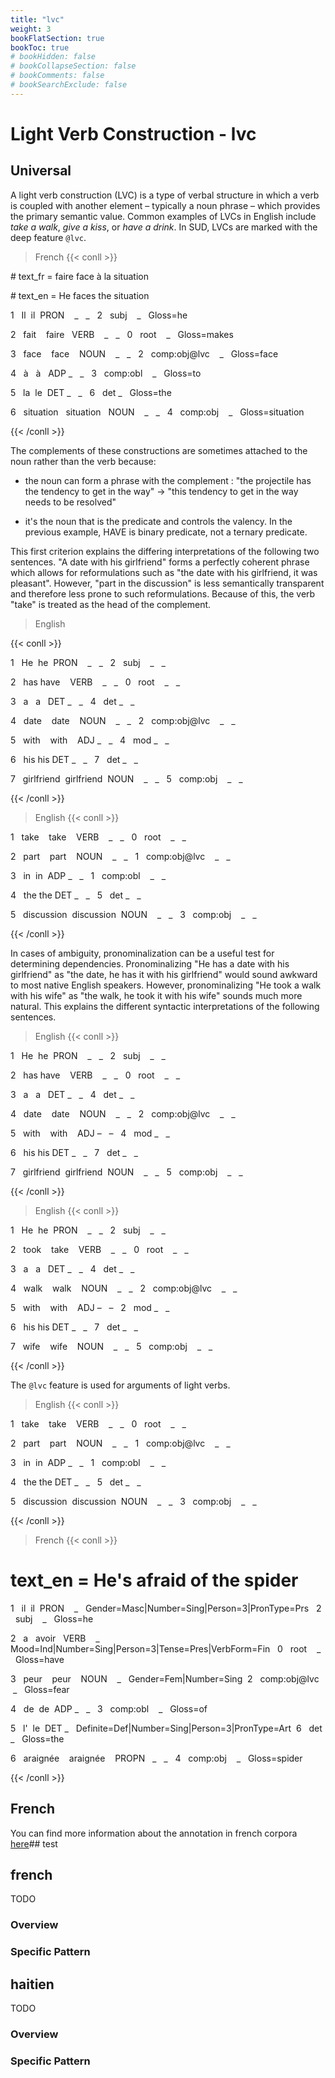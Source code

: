 ```yaml
---
title: "lvc"
weight: 3
bookFlatSection: true
bookToc: true
# bookHidden: false
# bookCollapseSection: false
# bookComments: false
# bookSearchExclude: false
---
```

# Light Verb Construction - lvc

## Universal 

A light verb construction (LVC) is a type of verbal structure in which a verb is coupled with another element – typically a noun phrase – which provides the primary semantic value. Common examples of LVCs in English include *take a walk*, *give a kiss*, or *have a drink*. In SUD, LVCs are marked with the deep feature `@lvc`.

  
> French 
{{< conll >}}

\# text_fr = faire face à la situation

\# text_en = He faces the situation

1   Il  il  PRON    _   _   2   subj    _   Gloss=he

2   fait    faire   VERB    _   _   0   root    _   Gloss=makes

3   face    face    NOUN    _   _   2   comp:obj@lvc    _   Gloss=face

4   à   à   ADP _   _   3   comp:obl    _   Gloss=to

5   la  le  DET _   _   6   det _   Gloss=the

6   situation   situation   NOUN    _   _   4   comp:obj    _   Gloss=situation

{{< /conll >}}

  
  

The complements of these constructions are sometimes attached to the noun rather than the verb because:

* the noun can form a phrase with the complement : "the projectile has the tendency to get in the way" -> "this tendency to get in the way needs to be resolved"

* it's the noun that is the predicate and controls the valency. In the previous example, HAVE is binary predicate, not a ternary predicate.

  

This first criterion explains the differing interpretations of the following two sentences. "A date with his girlfriend" forms a perfectly coherent phrase which allows for reformulations such as "the date with his girlfriend, it was pleasant". However, "part in the discussion" is less semantically transparent and therefore less prone to such reformulations. Because of this, the verb "take" is treated as the head of the complement.

> English 

{{< conll >}}

1   He  he  PRON    _   _   2   subj    _   _

2   has have    VERB    _   _   0   root    _   _

3   a   a   DET _   _   4   det _   _

4   date    date    NOUN    _   _   2   comp:obj@lvc    _   _

5   with    with    ADJ _   _   4   mod _   _

6   his his DET _   _   7   det _   _

7   girlfriend  girlfriend  NOUN    _   _   5   comp:obj    _   _

{{< /conll >}}

> English 
{{< conll >}}

1   take    take    VERB    _   _   0   root    _   _

2   part    part    NOUN    _   _   1   comp:obj@lvc    _   _

3   in  in  ADP _   _   1   comp:obl    _   _

4   the the DET _   _   5   det _   _

5   discussion  discussion  NOUN    _   _   3   comp:obj    _   _

{{< /conll >}}
  
  

In cases of ambiguity, pronominalization can be a useful test for determining dependencies. Pronominalizing "He has a date with his girlfriend" as "the date, he has it with his girlfriend" would sound awkward to most native English speakers. However, pronominalizing "He took a walk with his wife" as "the walk, he took it with his wife" sounds much more natural. This explains the different syntactic interpretations of the following sentences.

  
> English
{{< conll >}}

1   He  he  PRON    _   _   2   subj    _   _

2   has have    VERB    _   _   0   root    _   _

3   a   a   DET _   _   4   det _   _

4   date    date    NOUN    _   _   2   comp:obj@lvc    _   _

5   with    with    ADJ –   –   4   mod _   _

6   his his DET _   _   7   det _   _

7   girlfriend  girlfriend  NOUN    _   _   5   comp:obj    _   _

{{< /conll >}}

> English
{{< conll >}}

1   He  he  PRON    _   _   2   subj    _   _

2   took    take    VERB    _   _   0   root    _   _

3   a   a   DET _   _   4   det _   _

4   walk    walk    NOUN    _   _   2   comp:obj@lvc    _   _

5   with    with    ADJ –   –   2   mod _   _

6   his his DET _   _   7   det _   _

7   wife    wife    NOUN    _   _   5   comp:obj    _   _

{{< /conll >}}

The `@lvc` feature is used for arguments of light verbs.

  
> English
{{< conll >}}

1   take    take    VERB    _   _   0   root    _   _

2   part    part    NOUN    _   _   1   comp:obj@lvc    _   _

3   in  in  ADP _   _   1   comp:obl    _   _

4   the the DET _   _   5   det _   _

5   discussion  discussion  NOUN    _   _   3   comp:obj    _   _

{{< /conll >}}

> French
{{< conll >}}

# text_en = He's afraid of the spider

1   il  il  PRON    _   Gender=Masc|Number=Sing|Person=3|PronType=Prs   2   subj    _   Gloss=he

2   a   avoir   VERB    _   Mood=Ind|Number=Sing|Person=3|Tense=Pres|VerbForm=Fin   0   root    _   Gloss=have

3   peur    peur    NOUN    _   Gender=Fem|Number=Sing  2   comp:obj@lvc    _   Gloss=fear

4   de  de  ADP _   _   3   comp:obl    _   Gloss=of

5   l'  le  DET _   Definite=Def|Number=Sing|Person=3|PronType=Art  6   det _   Gloss=the

6   araignée    araignée    PROPN   _   _   4   comp:obj    _   Gloss=spider

{{< /conll >}}

## French 


You can find more information about the annotation in french corpora [here](../../language/French/syntaxic/french_light_verb.md)## test 







## french

TODO
### Overview

### Specific Pattern




## haitien

TODO
### Overview

### Specific Pattern


